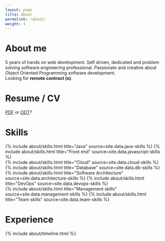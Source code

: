 ```yaml
---
layout: page
title: About
permalink: /about/
weight: 4
---
```


# **About me**
5 years of hands on web development. Self driven, dedicated and problem solving software engineering professional.
Passionate and creative about Object Oriented Programming software development.<br>
Looking for <b>remote contract (s)</b>.

# **Resume / CV**
<a href="{{ site.author.resume }}.pdf" download="filename.pdf">PDF</a> or <a href="{{ site.author.resume }}.odt">ODT</a>?

# **Skills**
<div class="row">
{% include about/skills.html title="Java" source=site.data.java-skills %}
{% include about/skills.html title="Front end" source=site.data.javascript-skills %}
</div>
<div class="row">
{% include about/skills.html title="Cloud" source=site.data.cloud-skills %}
{% include about/skills.html title="Database" source=site.data.db-skills %}
</div>
<div class="row">
{% include about/skills.html title="Software Architecture" source=site.data.architecture-skills %}
{% include about/skills.html title="DevOps" source=site.data.devops-skills %}
</div>
<div class="row">
{% include about/skills.html title="Management skills" source=site.data.management-skills %}
{% include about/skills.html title="Team skills" source=site.data.team-skills %}
</div>

# **Experience**
<div class="row">
{% include about/timeline.html %}
</div>